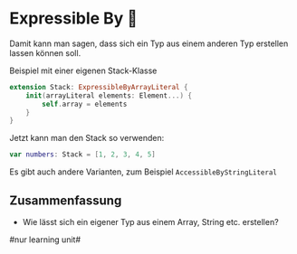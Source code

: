 # Expressible By 🦎

Damit kann man sagen, dass sich ein Typ aus einem anderen Typ erstellen lassen können soll.

Beispiel mit einer eigenen Stack-Klasse

```swift
extension Stack: ExpressibleByArrayLiteral {
    init(arrayLiteral elements: Element...) {
        self.array = elements
    }
}
```

Jetzt kann man den Stack so verwenden:

```swift
var numbers: Stack = [1, 2, 3, 4, 5]
```

Es gibt auch andere Varianten, zum Beispiel `AccessibleByStringLiteral`

## Zusammenfassung
- Wie lässt sich ein eigener Typ aus einem Array, String etc. erstellen?


#nur learning unit#